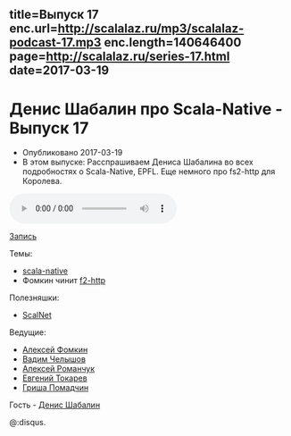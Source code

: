 title=Выпуск 17
enc.url=http://scalalaz.ru/mp3/scalalaz-podcast-17.mp3
enc.length=140646400
page=http://scalalaz.ru/series-17.html
date=2017-03-19
----
# Денис Шабалин про Scala-Native - Выпуск 17
- Опубликовано 2017-03-19
- В этом выпуске: Расспрашиваем Дениса Шабалина во всех подробностях о Scala-Native, EPFL. Еще немного про fs2-http для Королева.

<audio controls="" class="audio-panel">
    <source src="http://scalalaz.ru/mp3/scalalaz-podcast-17.mp3" type="audio/mpeg">
</audio>

[Запись](http://scalalaz.ru/mp3/scalalaz-podcast-17.mp3)

Темы:

- [scala-native](http://www.scala-native.org/en/latest/)
- Фомкин чинит [f2-http](https://github.com/Spinoco/fs2-http)

Полезняшки:

- [ScalNet](https://github.com/deeplearning4j/ScalNet)

Ведущие:

- [Алексей Фомкин](http://github.com/fomkin)
- [Вадим Челышов](http://github.com/dos65)
- [Алексей Романчук](http://github.com/13h3r)
- [Евгений Токарев](http://github.com/strobe)
- [Гриша Помадчин](https://github.com/pomadchin)

Гость - [Денис Шабалин](https://github.com/densh)

@:disqus.

